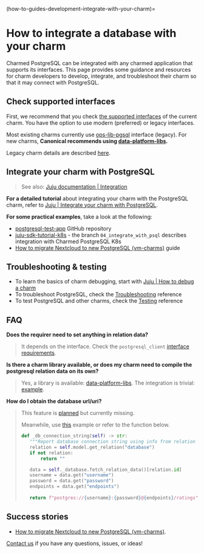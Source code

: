 (how-to-guides-development-integrate-with-your-charm)=


# How to integrate a database with your charm

Charmed PostgreSQL can be integrated with any charmed application that supports its interfaces. This page provides some guidance and resources for charm developers to develop, integrate, and troubleshoot their charm so that it may connect with PostgreSQL.

## Check supported interfaces
First, we recommend that you check [the supported interfaces](/explanation/interfaces-and-endpoints) of the current charm. You have the option to use modern (preferred) or legacy interfaces. 

Most existing charms currently use [ops-lib-pgsql](https://github.com/canonical/ops-lib-pgsql) interface (legacy). For new charms, **Canonical recommends using [data-platform-libs](https://github.com/canonical/data-platform-libs).**

Legacy charm details are described [here](/explanation/legacy-charm).

## Integrate your charm with PostgreSQL
> See also: [Juju documentation | Integration](https://juju.is/docs/juju/integration)

**For a detailed tutorial** about integrating your charm with the PostgreSQL charm, refer to [Juju | Integrate your charm with PostgreSQL](https://juju.is/docs/sdk/integrate-your-charm-with-postgresql). 

**For some practical examples**, take a look at the following:
* [postgresql-test-app](https://github.com/canonical/postgresql-test-app) GitHub repository
*  [juju-sdk-tutorial-k8s](https://github.com/canonical/juju-sdk-tutorial-k8s/tree/04_integrate_with_psql) - the branch `04_integrate_with_psql` describes integration with Charmed PostgreSQL K8s 
* [How to migrate Nextcloud to new PostgreSQL (vm-charms)](https://discourse.charmhub.io/t/nextcloud-postgresql-how-to-migrate-nextcloud-to-new-postgresql-vm-charms/10969) guide

## Troubleshooting & testing
* To learn the basics of charm debugging, start with [Juju | How to debug a charm](https://juju.is/docs/sdk/debug-a-charm)
* To troubleshoot PostgreSQL, check the [Troubleshooting](/reference/troubleshooting/index) reference
* To test PostgreSQL and other charms, check the [Testing](/reference/software-testing) reference

## FAQ
**Does the requirer need to set anything in relation data?**
>It depends on the interface. Check the `postgresql_client` [interface requirements](https://github.com/canonical/charm-relation-interfaces/blob/main/interfaces/postgresql_client/v0/README.md).

**Is there a charm library available, or does my charm need to compile the postgresql relation data on its own?**
>Yes, a library is available: [data-platform-libs](https://github.com/canonical/data-platform-libs). The integration is trivial: [example](https://github.com/nextcloud-charmers/nextcloud-charms/pull/78).

**How do I obtain the database url/uri?**
>This feature is [planned](https://warthogs.atlassian.net/browse/DPE-2278) but currently missing.
>
>Meanwhile, use [this](https://github.com/nextcloud-charmers/nextcloud-charms/blob/91f9eebb4d40eaaff9c2f7513f66980df75c2a3b/operator-nextcloud/src/charm.py#L610-L631) example or refer to the function below.
>
>```python
>def _db_connection_string(self) -> str:
>    """Report database connection string using info from relation databag."""
>    relation = self.model.get_relation("database")
>    if not relation:
>        return ""
>
>    data = self._database.fetch_relation_data()[relation.id]
>    username = data.get("username")
>    password = data.get("password")
>    endpoints = data.get("endpoints")
>    
>    return f"postgres://{username}:{password}@{endpoints}/ratings"
> ```


## Success stories

* [How to migrate Nextcloud to new PostgreSQL (vm-charms)](https://discourse.charmhub.io/t/nextcloud-postgresql-how-to-migrate-nextcloud-to-new-postgresql-vm-charms/10969).

[Contact us](/reference/contacts) if you have any questions, issues, or ideas!

